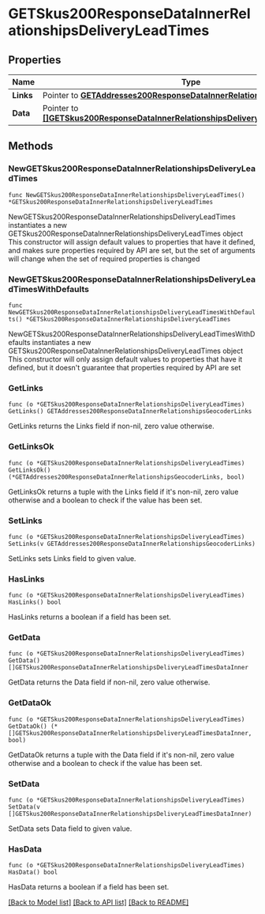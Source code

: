 # GETSkus200ResponseDataInnerRelationshipsDeliveryLeadTimes

## Properties

Name | Type | Description | Notes
------------ | ------------- | ------------- | -------------
**Links** | Pointer to [**GETAddresses200ResponseDataInnerRelationshipsGeocoderLinks**](GETAddresses200ResponseDataInnerRelationshipsGeocoderLinks.md) |  | [optional] 
**Data** | Pointer to [**[]GETSkus200ResponseDataInnerRelationshipsDeliveryLeadTimesDataInner**](GETSkus200ResponseDataInnerRelationshipsDeliveryLeadTimesDataInner.md) |  | [optional] 

## Methods

### NewGETSkus200ResponseDataInnerRelationshipsDeliveryLeadTimes

`func NewGETSkus200ResponseDataInnerRelationshipsDeliveryLeadTimes() *GETSkus200ResponseDataInnerRelationshipsDeliveryLeadTimes`

NewGETSkus200ResponseDataInnerRelationshipsDeliveryLeadTimes instantiates a new GETSkus200ResponseDataInnerRelationshipsDeliveryLeadTimes object
This constructor will assign default values to properties that have it defined,
and makes sure properties required by API are set, but the set of arguments
will change when the set of required properties is changed

### NewGETSkus200ResponseDataInnerRelationshipsDeliveryLeadTimesWithDefaults

`func NewGETSkus200ResponseDataInnerRelationshipsDeliveryLeadTimesWithDefaults() *GETSkus200ResponseDataInnerRelationshipsDeliveryLeadTimes`

NewGETSkus200ResponseDataInnerRelationshipsDeliveryLeadTimesWithDefaults instantiates a new GETSkus200ResponseDataInnerRelationshipsDeliveryLeadTimes object
This constructor will only assign default values to properties that have it defined,
but it doesn't guarantee that properties required by API are set

### GetLinks

`func (o *GETSkus200ResponseDataInnerRelationshipsDeliveryLeadTimes) GetLinks() GETAddresses200ResponseDataInnerRelationshipsGeocoderLinks`

GetLinks returns the Links field if non-nil, zero value otherwise.

### GetLinksOk

`func (o *GETSkus200ResponseDataInnerRelationshipsDeliveryLeadTimes) GetLinksOk() (*GETAddresses200ResponseDataInnerRelationshipsGeocoderLinks, bool)`

GetLinksOk returns a tuple with the Links field if it's non-nil, zero value otherwise
and a boolean to check if the value has been set.

### SetLinks

`func (o *GETSkus200ResponseDataInnerRelationshipsDeliveryLeadTimes) SetLinks(v GETAddresses200ResponseDataInnerRelationshipsGeocoderLinks)`

SetLinks sets Links field to given value.

### HasLinks

`func (o *GETSkus200ResponseDataInnerRelationshipsDeliveryLeadTimes) HasLinks() bool`

HasLinks returns a boolean if a field has been set.

### GetData

`func (o *GETSkus200ResponseDataInnerRelationshipsDeliveryLeadTimes) GetData() []GETSkus200ResponseDataInnerRelationshipsDeliveryLeadTimesDataInner`

GetData returns the Data field if non-nil, zero value otherwise.

### GetDataOk

`func (o *GETSkus200ResponseDataInnerRelationshipsDeliveryLeadTimes) GetDataOk() (*[]GETSkus200ResponseDataInnerRelationshipsDeliveryLeadTimesDataInner, bool)`

GetDataOk returns a tuple with the Data field if it's non-nil, zero value otherwise
and a boolean to check if the value has been set.

### SetData

`func (o *GETSkus200ResponseDataInnerRelationshipsDeliveryLeadTimes) SetData(v []GETSkus200ResponseDataInnerRelationshipsDeliveryLeadTimesDataInner)`

SetData sets Data field to given value.

### HasData

`func (o *GETSkus200ResponseDataInnerRelationshipsDeliveryLeadTimes) HasData() bool`

HasData returns a boolean if a field has been set.


[[Back to Model list]](../README.md#documentation-for-models) [[Back to API list]](../README.md#documentation-for-api-endpoints) [[Back to README]](../README.md)


